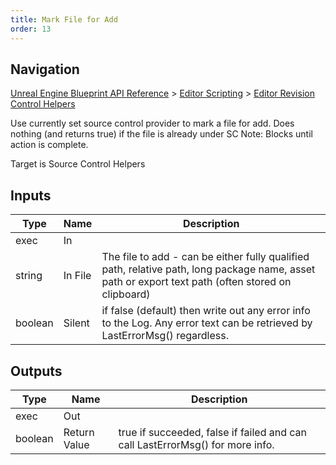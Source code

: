 ```yaml
---
title: Mark File for Add
order: 13
---
```

## Navigation

[Unreal Engine Blueprint API Reference](https://dev.epicgames.com/documentation/en-us/unreal-engine/BlueprintAPI) > [Editor Scripting](https://dev.epicgames.com/documentation/en-us/unreal-engine/BlueprintAPI/EditorScripting) > [Editor Revision Control Helpers](https://dev.epicgames.com/documentation/en-us/unreal-engine/BlueprintAPI/EditorScripting/EditorRevisionControlHelpers)

Use currently set source control provider to mark a file for add. Does nothing (and returns true) if the file is already under SC
Note: Blocks until action is complete.

Target is Source Control Helpers

## Inputs

| Type | Name | Description |
| --- | --- | --- |
| exec | In |  |
| string | In File | The file to add - can be either fully qualified path, relative path, long package name, asset path or export text path (often stored on clipboard) |
| boolean | Silent | if false (default) then write out any error info to the Log. Any error text can be retrieved by LastErrorMsg() regardless. |

## Outputs

| Type | Name | Description |
| --- | --- | --- |
| exec | Out |  |
| boolean | Return Value | true if succeeded, false if failed and can call LastErrorMsg() for more info. |
